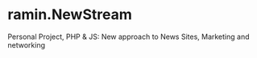 ramin.NewStream
===============

Personal Project, PHP &amp; JS: New approach to News Sites, Marketing and networking

